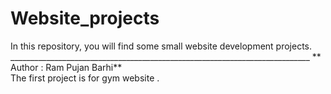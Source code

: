 # Website_projects
In this repository, you will find some small website development projects.
___________________________________________________________________________  ** Author : Ram Pujan Barhi**
<br>
The first project is for gym website .
